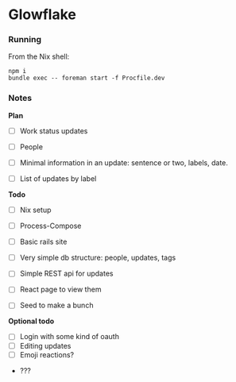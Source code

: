 # Glowflake

### Running

From the Nix shell:

```shell
npm i
bundle exec -- foreman start -f Procfile.dev
```


### Notes

**Plan**

- [ ] Work status updates
- [ ] People
- [ ] Minimal information in an update: sentence or two, labels, date.
- [ ] List of updates by label


**Todo**

- [ ] Nix setup
- [ ] Process-Compose
- [ ] Basic rails site
- [ ] Very simple db structure: people, updates, tags
- [ ] Simple REST api for updates
- [ ] React page to view them
- [ ] Seed to make a bunch


**Optional todo**

- [ ] Login with some kind of oauth
- [ ] Editing updates
- [ ] Emoji reactions?
- ???
